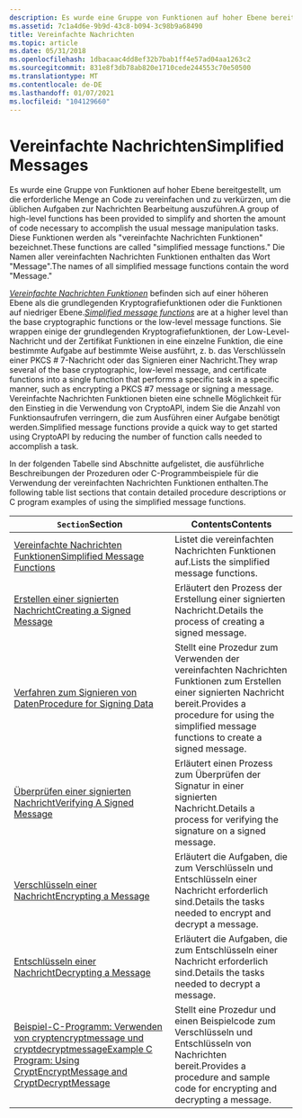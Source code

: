 ```yaml
---
description: Es wurde eine Gruppe von Funktionen auf hoher Ebene bereitgestellt, um die erforderliche Menge an Code zu vereinfachen und zu verkürzen, um die üblichen Aufgaben zur Nachrichten Bearbeitung auszuführen.
ms.assetid: 7c1a4d6e-9b9d-43c8-b094-3c98b9a68490
title: Vereinfachte Nachrichten
ms.topic: article
ms.date: 05/31/2018
ms.openlocfilehash: 1dbacaac4dd8ef32b7bab1ff4e57ad04aa1263c2
ms.sourcegitcommit: 831e8f3db78ab820e1710cede244553c70e50500
ms.translationtype: MT
ms.contentlocale: de-DE
ms.lasthandoff: 01/07/2021
ms.locfileid: "104129660"
---
```

# <a name="simplified-messages"></a><span data-ttu-id="e4a8c-103">Vereinfachte Nachrichten</span><span class="sxs-lookup"><span data-stu-id="e4a8c-103">Simplified Messages</span></span>

<span data-ttu-id="e4a8c-104">Es wurde eine Gruppe von Funktionen auf hoher Ebene bereitgestellt, um die erforderliche Menge an Code zu vereinfachen und zu verkürzen, um die üblichen Aufgaben zur Nachrichten Bearbeitung auszuführen.</span><span class="sxs-lookup"><span data-stu-id="e4a8c-104">A group of high-level functions has been provided to simplify and shorten the amount of code necessary to accomplish the usual message manipulation tasks.</span></span> <span data-ttu-id="e4a8c-105">Diese Funktionen werden als "vereinfachte Nachrichten Funktionen" bezeichnet.</span><span class="sxs-lookup"><span data-stu-id="e4a8c-105">These functions are called "simplified message functions."</span></span> <span data-ttu-id="e4a8c-106">Die Namen aller vereinfachten Nachrichten Funktionen enthalten das Wort "Message".</span><span class="sxs-lookup"><span data-stu-id="e4a8c-106">The names of all simplified message functions contain the word "Message."</span></span>

<span data-ttu-id="e4a8c-107">[*Vereinfachte Nachrichten Funktionen*](../secgloss/s-gly.md) befinden sich auf einer höheren Ebene als die grundlegenden Kryptografiefunktionen oder die Funktionen auf niedriger Ebene.</span><span class="sxs-lookup"><span data-stu-id="e4a8c-107">[*Simplified message functions*](../secgloss/s-gly.md) are at a higher level than the base cryptographic functions or the low-level message functions.</span></span> <span data-ttu-id="e4a8c-108">Sie wrappen einige der grundlegenden Kryptografiefunktionen, der Low-Level-Nachricht und der Zertifikat Funktionen in eine einzelne Funktion, die eine bestimmte Aufgabe auf bestimmte Weise ausführt, z. b. das Verschlüsseln einer PKCS \# 7-Nachricht oder das Signieren einer Nachricht.</span><span class="sxs-lookup"><span data-stu-id="e4a8c-108">They wrap several of the base cryptographic, low-level message, and certificate functions into a single function that performs a specific task in a specific manner, such as encrypting a PKCS \#7 message or signing a message.</span></span> <span data-ttu-id="e4a8c-109">Vereinfachte Nachrichten Funktionen bieten eine schnelle Möglichkeit für den Einstieg in die Verwendung von CryptoAPI, indem Sie die Anzahl von Funktionsaufrufen verringern, die zum Ausführen einer Aufgabe benötigt werden.</span><span class="sxs-lookup"><span data-stu-id="e4a8c-109">Simplified message functions provide a quick way to get started using CryptoAPI by reducing the number of function calls needed to accomplish a task.</span></span>

<span data-ttu-id="e4a8c-110">In der folgenden Tabelle sind Abschnitte aufgelistet, die ausführliche Beschreibungen der Prozeduren oder C-Programmbeispiele für die Verwendung der vereinfachten Nachrichten Funktionen enthalten.</span><span class="sxs-lookup"><span data-stu-id="e4a8c-110">The following table list sections that contain detailed procedure descriptions or C program examples of using the simplified message functions.</span></span>



| <span data-ttu-id="e4a8c-111">`Section`</span><span class="sxs-lookup"><span data-stu-id="e4a8c-111">Section</span></span>                                                                                                                                         | <span data-ttu-id="e4a8c-112">Contents</span><span class="sxs-lookup"><span data-stu-id="e4a8c-112">Contents</span></span>                                                                                    |
|-------------------------------------------------------------------------------------------------------------------------------------------------|---------------------------------------------------------------------------------------------|
| [<span data-ttu-id="e4a8c-113">Vereinfachte Nachrichten Funktionen</span><span class="sxs-lookup"><span data-stu-id="e4a8c-113">Simplified Message Functions</span></span>](cryptography-functions.md)                                                         | <span data-ttu-id="e4a8c-114">Listet die vereinfachten Nachrichten Funktionen auf.</span><span class="sxs-lookup"><span data-stu-id="e4a8c-114">Lists the simplified message functions.</span></span>                                                     |
| [<span data-ttu-id="e4a8c-115">Erstellen einer signierten Nachricht</span><span class="sxs-lookup"><span data-stu-id="e4a8c-115">Creating a Signed Message</span></span>](creating-a-signed-message.md)                                                                                      | <span data-ttu-id="e4a8c-116">Erläutert den Prozess der Erstellung einer signierten Nachricht.</span><span class="sxs-lookup"><span data-stu-id="e4a8c-116">Details the process of creating a signed message.</span></span>                                           |
| [<span data-ttu-id="e4a8c-117">Verfahren zum Signieren von Daten</span><span class="sxs-lookup"><span data-stu-id="e4a8c-117">Procedure for Signing Data</span></span>](procedure-for-signing-data.md)                                                                                    | <span data-ttu-id="e4a8c-118">Stellt eine Prozedur zum Verwenden der vereinfachten Nachrichten Funktionen zum Erstellen einer signierten Nachricht bereit.</span><span class="sxs-lookup"><span data-stu-id="e4a8c-118">Provides a procedure for using the simplified message functions to create a signed message.</span></span> |
| [<span data-ttu-id="e4a8c-119">Überprüfen einer signierten Nachricht</span><span class="sxs-lookup"><span data-stu-id="e4a8c-119">Verifying A Signed Message</span></span>](verifying-a-signed-message.md)                                                                                    | <span data-ttu-id="e4a8c-120">Erläutert einen Prozess zum Überprüfen der Signatur in einer signierten Nachricht.</span><span class="sxs-lookup"><span data-stu-id="e4a8c-120">Details a process for verifying the signature on a signed message.</span></span>                          |
| [<span data-ttu-id="e4a8c-121">Verschlüsseln einer Nachricht</span><span class="sxs-lookup"><span data-stu-id="e4a8c-121">Encrypting a Message</span></span>](../secauthn/encrypting-a-message.md)                                                                                           | <span data-ttu-id="e4a8c-122">Erläutert die Aufgaben, die zum Verschlüsseln und Entschlüsseln einer Nachricht erforderlich sind.</span><span class="sxs-lookup"><span data-stu-id="e4a8c-122">Details the tasks needed to encrypt and decrypt a message.</span></span>                                  |
| [<span data-ttu-id="e4a8c-123">Entschlüsseln einer Nachricht</span><span class="sxs-lookup"><span data-stu-id="e4a8c-123">Decrypting a Message</span></span>](../secauthn/decrypting-a-message.md)                                                                                           | <span data-ttu-id="e4a8c-124">Erläutert die Aufgaben, die zum Entschlüsseln einer Nachricht erforderlich sind.</span><span class="sxs-lookup"><span data-stu-id="e4a8c-124">Details the tasks needed to decrypt a message.</span></span>                                              |
| [<span data-ttu-id="e4a8c-125">Beispiel-C-Programm: Verwenden von cryptencryptmessage und cryptdecryptmessage</span><span class="sxs-lookup"><span data-stu-id="e4a8c-125">Example C Program: Using CryptEncryptMessage and CryptDecryptMessage</span></span>](example-c-program-using-cryptencryptmessage-and-cryptdecryptmessage.md) | <span data-ttu-id="e4a8c-126">Stellt eine Prozedur und einen Beispielcode zum Verschlüsseln und Entschlüsseln von Nachrichten bereit.</span><span class="sxs-lookup"><span data-stu-id="e4a8c-126">Provides a procedure and sample code for encrypting and decrypting a message.</span></span>               |



 

 

 
